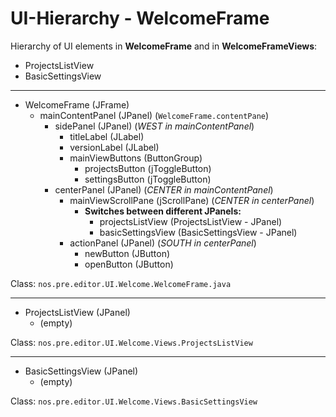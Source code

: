 # UI-Hierarchy - WelcomeFrame

Hierarchy of UI elements in **WelcomeFrame** and in **WelcomeFrameViews**:
- ProjectsListView
- BasicSettingsView

---

- WelcomeFrame (JFrame)
  - mainContentPanel (JPanel) (`WelcomeFrame.contentPane`)
    - sidePanel (JPanel) (_WEST in mainContentPanel_)
      - titleLabel (JLabel)
      - versionLabel (JLabel)
      - mainViewButtons (ButtonGroup)
        - projectsButton (jToggleButton)
        - settingsButton (jToggleButton)
    - centerPanel (JPanel) (_CENTER in mainContentPanel_)
      - mainViewScrollPane (jScrollPane) (_CENTER in centerPanel_)
        - **Switches between different JPanels:** 
          - projectsListView (ProjectsListView - JPanel)
          - basicSettingsView (BasicSettingsView - JPanel)
      - actionPanel (JPanel) (_SOUTH in centerPanel_)
        - newButton (JButton)
        - openButton (JButton)

Class: `nos.pre.editor.UI.Welcome.WelcomeFrame.java`

---

- ProjectsListView (JPanel)
  - (empty)

Class: `nos.pre.editor.UI.Welcome.Views.ProjectsListView`

---

- BasicSettingsView (JPanel)
  - (empty)

Class: `nos.pre.editor.UI.Welcome.Views.BasicSettingsView`
